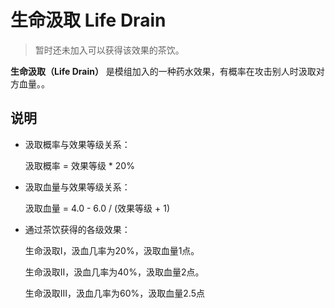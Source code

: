 # 生命汲取 Life Drain

> 暂时还未加入可以获得该效果的茶饮。

**生命汲取（Life Drain）**
是模组加入的一种药水效果，有概率在攻击别人时汲取对方血量。。

## 说明

- 汲取概率与效果等级关系：

  汲取概率 = 效果等级 * 20%

- 汲取血量与效果等级关系：

  汲取血量 = 4.0 - 6.0 / (效果等级 + 1)

- 通过茶饮获得的各级效果：

  生命汲取Ⅰ，汲血几率为20%，汲取血量1点。

  生命汲取Ⅱ，汲血几率为40%，汲取血量2点。

  生命汲取Ⅲ，汲血几率为60%，汲取血量2.5点
